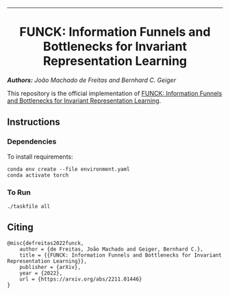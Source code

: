 ---

<span style="text-align: center;">

# FUNCK: Information Funnels and Bottlenecks for Invariant Representation Learning

</span>

_**Authors:** João Machado de Freitas and Bernhard C. Geiger_

This repository is the official implementation of
[FUNCK: Information Funnels and Bottlenecks for Invariant Representation Learning](https://arxiv.org/abs/2211.01446).

## Instructions

### Dependencies

To install requirements:
```shell
conda env create --file environment.yaml
conda activate torch
```

### To Run

```shell
./taskfile all
```

## Citing
```text
@misc{defreitas2022funck,
    author = {de Freitas, João Machado and Geiger, Bernhard C.},
    title = {{FUNCK: Information Funnels and Bottlenecks for Invariant Representation Learning}},
    publisher = {arXiv},
    year = {2022},
    url = {https://arxiv.org/abs/2211.01446}
}
```
